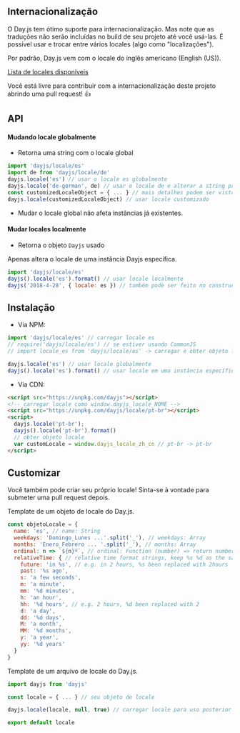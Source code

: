 ## Internacionalização

O Day.js tem ótimo suporte para internacionalização.
Mas note que as traduções não serão incluídas no build de seu projeto até você usá-las. É possível usar e trocar entre vários locales (algo como "localizações").

Por padrão, Day.js vem com o locale do inglês americano (English (US)).

[Lista de locales disponíveis](../../src/locale)

Você está livre para contribuir com a internacionalização deste projeto abrindo uma pull request! :+1:

## API

#### Mudando locale globalmente

* Retorna uma string com o locale global

```js
import 'dayjs/locale/es'
import de from 'dayjs/locale/de'
dayjs.locale('es') // usar o locale es globalmente
dayjs.locale('de-german', de) // usar o locale de e alterar a string padrão
const customizedLocaleObject = { ... } // mais detalhes podem ser vistos na seção de customização abaixo
dayjs.locale(customizedLocaleObject) // usar locale customizado
```

* Mudar o locale global não afeta instâncias já existentes.

#### Mudar locales localmente

* Retorna o objeto `Dayjs` usado

Apenas altera o locale de uma instância Dayjs específica.

```js
import 'dayjs/locale/es'
dayjs().locale('es').format() // usar locale localmente
dayjs('2018-4-28', { locale: es }) // também pode ser feito no constructor
```

## Instalação

* Via NPM:

```javascript
import 'dayjs/locale/es' // carregar locale es
// require('dayjs/locale/es') // se estiver usando CommonJS
// import locale_es from 'dayjs/locale/es' -> carregar e obter objeto locale locale_es

dayjs.locale('es') // usar locale globalmente
dayjs().locale('es').format() // usar locale em uma instância específica
```

* Via CDN:
```html
<script src="https://unpkg.com/dayjs"></script>
<!-- carregar locale como window.dayjs_locale_NOME -->
<script src="https://unpkg.com/dayjs/locale/pt-br"></script>
<script>
  dayjs.locale('pt-br');
  dayjs().locale('pt-br').format()
  // obter objeto locale
  var customLocale = window.dayjs_locale_zh_cn // pt-br -> pt-br
</script>
```

## Customizar

Você também pode criar seu próprio locale! Sinta-se à vontade para submeter uma pull request depois.

Template de um objeto de locale do Day.js.
```javascript
const objetoLocale = {
  name: 'es', // name: String
  weekdays: 'Domingo_Lunes ...'.split('_'), // weekdays: Array
  months: 'Enero_Febrero ... '.split('_'), // months: Array
  ordinal: n => `${n}º`, // ordinal: Function (number) => return number + saída
  relativeTime: { // relative time format strings, keep %s %d as the same
    future: 'in %s', // e.g. in 2 hours, %s been replaced with 2hours
    past: '%s ago',
    s: 'a few seconds',
    m: 'a minute',
    mm: '%d minutes',
    h: 'an hour',
    hh: '%d hours', // e.g. 2 hours, %d been replaced with 2
    d: 'a day',
    dd: '%d days',
    M: 'a month',
    MM: '%d months',
    y: 'a year',
    yy: '%d years'
  }
}
```

Template de um arquivo de locale do Day.js.
```javascript
import dayjs from 'dayjs'

const locale = { ... } // seu objeto de locale

dayjs.locale(locale, null, true) // carregar locale para uso posterior

export default locale
```